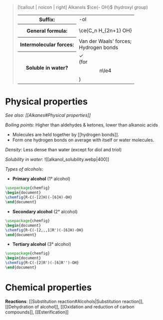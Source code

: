 > [!callout | noicon | right] Alkanols
> $\ce{- OH}$
> (hydroxyl group)
> <table class="infobox-tables"><tr><th>Suffix:</th><td>-ol</td></tr><tr><th>General formula:</th><td><span class="math display">\ce{C_n H_{2n+1} OH}</span></span></td></tr><tr><th>Intermolecular forces:</th><td>Van der Waals' forces;<br>Hydrogen bonds</td></tr><tr><th>Soluble in water?</th><td>✓<br>(for <span class="math display">n\le4</span>)</td></table>
# Physical properties
*See also: [[Alkanes#Physical properties]]*

*Boiling points*: Higher than aldehydes & ketones, lower than alkanoic acids
- Molecules are held together by [[hydrogen bonds]].
- Form one hydrogen bonds on average with itself or water molecules.

*Density*: Less dense than water (except for diol and triol)

*Solubility in water*:
![[alkanol_solubility.webp|400]]

*Types of alcohols*:
- **Primary alcohol** (1° alcohol)
```tikz
\usepackage{chemfig}
\begin{document}
\chemfig{R-C(-[2]H)(-[6]H)-OH}
\end{document}
```

- **Secondary alcohol** (2° alcohol)
```tikz
\usepackage{chemfig}
\begin{document}
\chemfig{R-C(-[2,,,1]R')(-[6]H)-OH}
\end{document}
```

- **Tertiary alcohol** (3° alcohol)
```tikz
\usepackage{chemfig}
\begin{document}
\chemfig{R-C(-[2]R')(-[6]R'')-OH}
\end{document}
```

# Chemical properties
**Reactions**: [[Substitution reaction#Alcohols|Substitution reaction]], [[Dehydration of alcohol]], [[Oxidation and reduction of carbon compounds]], [[Esterification]]

